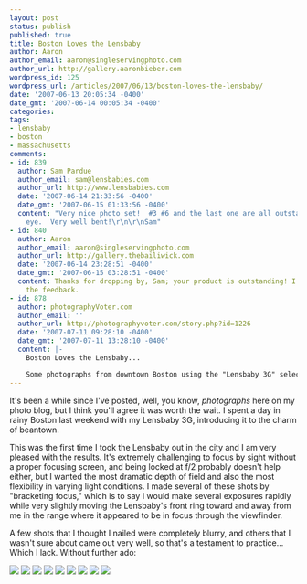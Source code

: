 ```yaml
---
layout: post
status: publish
published: true
title: Boston Loves the Lensbaby
author: Aaron
author_email: aaron@singleservingphoto.com
author_url: http://gallery.aaronbieber.com
wordpress_id: 125
wordpress_url: /articles/2007/06/13/boston-loves-the-lensbaby/
date: '2007-06-13 20:05:34 -0400'
date_gmt: '2007-06-14 00:05:34 -0400'
categories:
tags:
- lensbaby
- boston
- massachusetts
comments:
- id: 839
  author: Sam Pardue
  author_email: sam@lensbabies.com
  author_url: http://www.lensbabies.com
  date: '2007-06-14 21:33:56 -0400'
  date_gmt: '2007-06-15 01:33:56 -0400'
  content: "Very nice photo set!  #3 #6 and the last one are all outstanding to my
    eye.  Very well bent!\r\n\r\nSam"
- id: 840
  author: Aaron
  author_email: aaron@singleservingphoto.com
  author_url: http://gallery.thebailiwick.com
  date: '2007-06-14 23:28:51 -0400'
  date_gmt: '2007-06-15 03:28:51 -0400'
  content: Thanks for dropping by, Sam; your product is outstanding! I appreciate
    the feedback.
- id: 878
  author: photographyVoter.com
  author_email: ''
  author_url: http://photographyvoter.com/story.php?id=1226
  date: '2007-07-11 09:28:10 -0400'
  date_gmt: '2007-07-11 13:28:10 -0400'
  content: |-
    Boston Loves the Lensbaby...

    Some photographs from downtown Boston using the "Lensbaby 3G" selective focus lens....
---
```

It's been a while since I've posted, well, you know, _photographs_
here on my photo blog, but I think you'll agree it was worth the wait. I
spent a day in rainy Boston last weekend with my Lensbaby 3G,
introducing it to the charm of beantown.

This was the first time I took the Lensbaby out in the city and I am
very pleased with the results. It's extremely challenging to focus by
sight without a proper focusing screen, and being locked at f/2 probably
doesn't help either, but I wanted the most dramatic depth of field and
also the most flexibility in varying light conditions. I made several of
these shots by "bracketing focus," which is to say I would make several
exposures rapidly while very slightly moving the Lensbaby's front ring
toward and away from me in the range where it appeared to be in focus
through the viewfinder.

A few shots that I thought I nailed were completely blurry, and others
that I wasn't sure about came out very well, so that's a testament to
practice... Which I lack. Without further ado:

![](/ssp/09Jun07-01.jpg)
![](/ssp/09Jun07-02.jpg)
![](/ssp/09Jun07-03.jpg)
![](/ssp/09Jun07-04.jpg)
![](/ssp/09Jun07-05.jpg)
![](/ssp/09Jun07-06.jpg)
![](/ssp/09Jun07-07.jpg)
![](/ssp/09Jun07-08.jpg)
![](/ssp/09Jun07-09.jpg)
